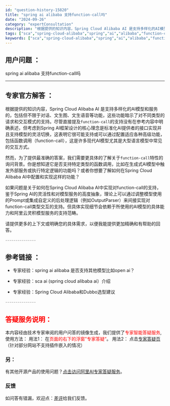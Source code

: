 ```yaml
---
id: "question-history-15820"
title: "spring ai alibaba 支持function-call吗"
date: "2024-09-26"
category: "expertConsultation"
description: "根据提供的知识内容，Spring Cloud Alibaba AI 是支持多样化的AI模型和服务的，包括但不限于对话、文生图、文生语音等功能，这些功能暗示了对不同类型的请求和交互模式的支持。尽管直接提及`function-call`的支持没有在参考内容中明确表述，但考虑到Spring AI框架设计的"
tags: ["sca","spring-cloud-alibaba","spring","ai","alibaba","function-call","支持"]
keywords: ["sca","spring-cloud-alibaba","spring","ai","alibaba","function-call","支持"]
---
```


## 用户问题 ： 
 spring ai alibaba 支持function-call吗  

---------------
## 专家官方解答 ：

根据提供的知识内容，Spring Cloud Alibaba AI 是支持多样化的AI模型和服务的，包括但不限于对话、文生图、文生语音等功能，这些功能暗示了对不同类型的请求和交互模式的支持。尽管直接提及`function-call`的支持没有在参考内容中明确表述，但考虑到Spring AI框架设计的核心理念是标准化AI提供者的接口实现并且支持模型的灵活切换，这表明它很可能支持或可以通过配置适应各种高级功能，包括函数调用（function-call），这是许多现代AI模型尤其是大型语言模型中常见的交互方式。

然而，为了提供最准确的答案，我们需要更具体的了解关于`function-call`特性的询问背景。你是想知道它是否支持特定类型的函数调用，比如在生成式AI模型中触发外部服务或执行特定逻辑的功能吗？或者你想要了解如何在Spring Cloud Alibaba AI中配置和实现这样的功能？

如果问题是关于如何在Spring Cloud Alibaba AI中实现对function-call的支持，鉴于Spring AI的灵活性和对模型服务的高度抽象，理论上可以通过调整模型使用的Prompt或集成自定义的后处理逻辑（例如OutputParser）来间接实现对function-call类型交互的支持。但具体实现细节会依赖于所使用的AI模型的具体能力和阿里云灵积模型服务的支持范畴。

请提供更多的上下文或明确您的具体需求，以便我能提供更加精确和有帮助的回答。


<font color="#949494">---------------</font> 


## 参考链接 ：

* 专家经验：spring ai alibaba 是否支持其他模型比如open ai？ 
 
 * 专家经验：sca ai (spring cloud alibaba ai）介绍 
 
 * 专家经验：Spring Cloud Alibaba和Dubbo选型建议 


 <font color="#949494">---------------</font> 
 


## <font color="#FF0000">答疑服务说明：</font> 

本内容经由技术专家审阅的用户问答的镜像生成，我们提供了<font color="#FF0000">专家智能答疑服务</font>,使用方法：
用法1： 在<font color="#FF0000">页面的右下的浮窗”专家答疑“</font>。
用法2： 点击[专家答疑页](https://answer.opensource.alibaba.com/docs/intro)（针对部分网站不支持插件嵌入的情况）
### 另：


有其他开源产品的使用问题？[点击访问阿里AI专家答疑服务](https://answer.opensource.alibaba.com/docs/intro)。
### 反馈
如问答有错漏，欢迎点：[差评](https://ai.nacos.io/user/feedbackByEnhancerGradePOJOID?enhancerGradePOJOId=15839)给我们反馈。
